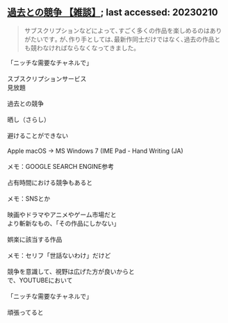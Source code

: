 ## [過去との競争 【雑談】](https://www.youtube.com/watch?v=40a9YQcFm3c); last accessed: 20230210

> サブスクリプションなどによって､すごく多くの作品を楽しめるのはありがたいです｡ が､作り手としては､最新作同士だけではなく､過去の作品とも競わなければならなくなってきました｡

「ニッチな需要なチャネルで」<br/>
<br/>
スブスクリプションサービス<br/>
見放題<br/>
<br/>
過去との競争<br/>
<br/>
晒し（さらし）<br/>
<br/>
避けることができない<br/>
<br/>
Apple macOS -> MS Windows 7 (IME Pad - Hand Writing (JA)<br/>
<br/>
メモ：GOOGLE SEARCH ENGINE参考<br/>
<br/>
占有時間における競争もあると<br/>
<br/>
メモ：SNSとか<br/>
<br/>
映画やドラマやアニメやゲーム市場だと<br/>
より斬新なもの、「その作品にしかない」<br/>
<br/>
娯楽に該当する作品<br/>
<br/>
メモ：セリフ「世話ないわけ」だけど<br/>
<br/>
競争を意識して、視野は広げた方が良いからと<br/>
で、YOUTUBEにおいて<br/>
<br/>
「ニッチな需要なチャネルで」<br/>
<br/>
頑張ってると
